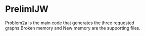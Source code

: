 # PrelimIJW

Problem2a is the main code that generates the three requested graphs.Broken memory and New memory are the supporting files.
